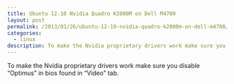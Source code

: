 ```yaml
---
title: Ubuntu 12.10 Nvidia Quadro K2000M on Dell M4700
layout: post
permalink: /2013/01/26/ubuntu-12-10-nvidia-quadro-k2000m-on-dell-m4700/
categories:
  - linux
description: To make the Nvidia proprietary drivers work make sure you disable &#8220;Optimus&#8221; in bios found in &#8220;Video&#8221; tab.
---
```

To make the Nvidia proprietary drivers work make sure you disable &#8220;Optimus&#8221; in bios found in &#8220;Video&#8221; tab.